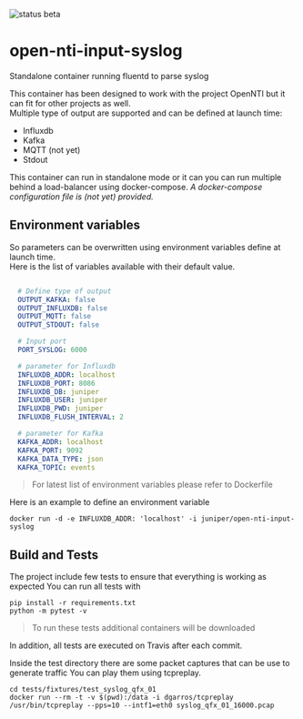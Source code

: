 ![status beta](https://img.shields.io/badge/status-beta-yellow.svg)  
# open-nti-input-syslog
Standalone container running fluentd to parse syslog

This container has been designed to work with the project OpenNTI but it can fit for other projects as well.  
Multiple type of output are supported and can be defined at launch time:
- Influxdb
- Kafka
- MQTT (not yet)
- Stdout

This container can run in standalone mode or it can you can run multiple behind a load-balancer using docker-compose.
_A docker-compose configuration file is (not yet) provided._

## Environment variables

So parameters can be overwritten using environment variables define at launch time.   
Here is the list of variables available with their default value.

```yaml

  # Define type of output
  OUTPUT_KAFKA: false
  OUTPUT_INFLUXDB: false
  OUTPUT_MQTT: false
  OUTPUT_STDOUT: false

  # Input port
  PORT_SYSLOG: 6000

  # parameter for Influxdb
  INFLUXDB_ADDR: localhost
  INFLUXDB_PORT: 8086
  INFLUXDB_DB: juniper
  INFLUXDB_USER: juniper
  INFLUXDB_PWD: juniper
  INFLUXDB_FLUSH_INTERVAL: 2

  # parameter for Kafka
  KAFKA_ADDR: localhost
  KAFKA_PORT: 9092
  KAFKA_DATA_TYPE: json
  KAFKA_TOPIC: events
```
> For latest list of environment variables please refer to Dockerfile

Here is an example to define an environment variable
```
docker run -d -e INFLUXDB_ADDR: 'localhost' -i juniper/open-nti-input-syslog
```

## Build and Tests

The project include few tests to ensure that everything is working as expected
You can run all tests with
```
pip install -r requirements.txt
python -m pytest -v
```
>To run these tests additional containers will be downloaded

In addition, all tests are executed on Travis after each commit.

Inside the test directory there are some packet captures that can be use to generate traffic
You can play them using tcpreplay.
```
cd tests/fixtures/test_syslog_qfx_01
docker run --rm -t -v $(pwd):/data -i dgarros/tcpreplay /usr/bin/tcpreplay --pps=10 --intf1=eth0 syslog_qfx_01_16000.pcap
```
